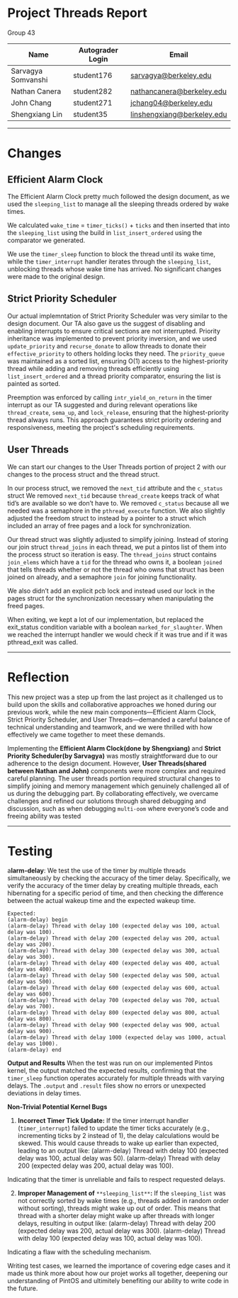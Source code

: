 # Project Threads Report
Group 43

| Name               | Autograder Login | Email                      |
| ------------------ | ---------------- | -------------------------- |
| Sarvagya Somvanshi | student176       | sarvagya@berkeley.edu      |
| Nathan Canera      | student282       | nathancanera@berkeley.edu  |
| John Chang         | student271       | jchang04@berkeley.edu      |
| Shengxiang Lin     | student35        | linshengxiang@berkeley.edu |

----------
# Changes
## Efficient Alarm Clock

The Efficient Alarm Clock pretty much followed the design document, as we used the `sleeping_list` to manage all the sleeping threads ordered by wake times.

We calculated `wake_time` = `timer_ticks()` + `ticks` and then inserted that into the `sleeping_list` using the build in `list_insert_ordered` using the comparator we generated.

We use the `timer_sleep` function to block the thread until its wake time, while the `timer_interrupt` handler iterates through the `sleeping_list`, unblocking threads whose wake time has arrived. No significant changes were made to the original design.

## Strict Priority Scheduler

Our actual implemntation of Strict Priority Scheduler was very similar to the design document. Our TA also gave us the suggest of disabling and enabling interrupts to ensure critical sections are not interrupted.  Priority inheritance was implemented to prevent priority inversion, and we used `update_priority` and `recurse_donate` to allow threads to donate their `effective_priority` to others holding locks they need. The `priority_queue` was maintained as a sorted list, ensuring O(1) access to the highest-priority thread while adding and removing threads efficiently using `list_insert_ordered` and a thread priority comparator, ensuring the list is painted as sorted. 

Preemption was enforced by calling `intr_yield_on_return` in the timer interrupt as our TA suggested and during relevant operations like `thread_create`, `sema_up`, and `lock_release`, ensuring that the highest-priority thread always runs. This approach guarantees strict priority ordering and responsiveness, meeting the project's scheduling requirements.


## User Threads

We can start our changes to the User Threads portion of project 2 with our changes to the process struct and the thread struct. 

In our process struct, we removed the `next_tid` attribute and the `c_status` struct  We removed `next_tid` because `thread_create` keeps track of what tid’s are available so we don’t have to. We removed `c_status` because all we needed was a semaphore in the `pthread_execute` function.
We also slightly adjusted the freedom struct to instead by a pointer to a struct which included an array of free pages and a lock for synchronization. 

Our thread struct was slightly adjusted to simplify joining. Instead of storing our join struct `thread_joins` in each thread, we put a pintos list of them into the process struct so iteration is easy. The `thread_joins` struct contains `join_elems` which have a `tid` for the thread who owns it, a boolean `joined` that tells threads whether or not the thread who owns that struct has been joined on already, and a semaphore `join` for joining functionality. 

We also didn’t add an explicit pcb lock and instead used our lock in the pages struct for the synchronization necessary when manipulating the freed pages. 

When exiting, we kept a lot of our implementation, but replaced the exit_status condition variable with a boolean `marked_for_slaughter`. When we reached the interrupt handler we would check if it was true and if it was pthread_exit was called. 


----------
# Reflection

This new project was a step up from the last project as it challenged us to build upon the skills and collaborative approaches we honed during our previous work, while the new main components—Efficient Alarm Clock, Strict Priority Scheduler, and User Threads—demanded a careful balance of technical understanding and teamwork, and we were thrilled with how effectively we came together to meet these demands.

Implementing the **Efficient Alarm Clock(done by Shengxiang)** and **Strict Priority Scheduler(by Sarvagya)** was mostly straightforward due to our adherence to the design document. However, **User Threads(shared between Nathan and John)** components were more complex and required careful planning. The user threads portion required structural changes to simplify joining and memory management which genuinely challenged all of us during the debugging part. By collaborating effectively, we overcame challenges and refined our solutions through shared debugging and discussion, such as when debugging `multi-oom` where everyone’s code and freeing ability was tested

----------
# Testing

a**larm-delay**:   We test the use of the timer by multiple threads simultaneously by checking the accuracy of the timer delay. Specifically, we verify the accuracy of the timer delay by creating multiple threads, each hibernating for a specific period of time, and then checking the difference between the actual wakeup time and the expected wakeup time.

    Expected:
    (alarm-delay) begin
    (alarm-delay) Thread with delay 100 (expected delay was 100, actual delay was 100).
    (alarm-delay) Thread with delay 200 (expected delay was 200, actual delay was 200).
    (alarm-delay) Thread with delay 300 (expected delay was 300, actual delay was 300).
    (alarm-delay) Thread with delay 400 (expected delay was 400, actual delay was 400).
    (alarm-delay) Thread with delay 500 (expected delay was 500, actual delay was 500).
    (alarm-delay) Thread with delay 600 (expected delay was 600, actual delay was 600).
    (alarm-delay) Thread with delay 700 (expected delay was 700, actual delay was 700).
    (alarm-delay) Thread with delay 800 (expected delay was 800, actual delay was 800).
    (alarm-delay) Thread with delay 900 (expected delay was 900, actual delay was 900).
    (alarm-delay) Thread with delay 1000 (expected delay was 1000, actual delay was 1000).
    (alarm-delay) end

**Output and Results**
When the test was run on our implemented Pintos kernel, the output matched the expected results, confirming that the `timer_sleep` function operates accurately for multiple threads with varying delays. The `.output` and `.result` files show no errors or unexpected deviations in delay times.

**Non-Trivial Potential Kernel Bugs**

1. **Incorrect Timer Tick Update:** If the timer interrupt handler (`timer_interrupt`) failed to update the timer ticks accurately (e.g., incrementing ticks by 2 instead of 1), the delay calculations would be skewed. This would cause threads to wake up earlier than expected, leading to an output like:
    (alarm-delay) Thread with delay 100 (expected delay was 100, actual delay was 50).
    (alarm-delay) Thread with delay 200 (expected delay was 200, actual delay was 100).

Indicating that the timer is unreliable and fails to respect requested delays.


2. **Improper Management of** `**sleeping_list**`**:** If the `sleeping_list` was not correctly sorted by wake times (e.g., threads added in random order without sorting), threads might wake up out of order. This means that thread with a shorter delay might wake up after threads with longer delays, resulting in output like:
    (alarm-delay) Thread with delay 200 (expected delay was 200, actual delay was 300).
    (alarm-delay) Thread with delay 100 (expected delay was 100, actual delay was 100).

Indicating a flaw with the scheduling mechanism. 

Writing test cases, we learned the importance of covering edge cases and it made us think more about how our projet works all together, deepening our understanding of PintOS and ultimitely benefiting our ability to write code in the future. 

